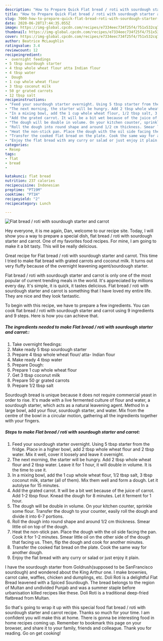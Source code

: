 ```yaml
---
description: "How to Prepare Quick Flat bread / roti with sourdough starter and carrot"
title: "How to Prepare Quick Flat bread / roti with sourdough starter and carrot"
slug: 7000-how-to-prepare-quick-flat-bread-roti-with-sourdough-starter-and-carrot
date: 2020-06-28T17:44:35.055Z
image: https://img-global.cpcdn.com/recipes/e7334eec734f25f4/751x532cq70/flat-bread-roti-with-sourdough-starter-and-carrot-recipe-main-photo.jpg
thumbnail: https://img-global.cpcdn.com/recipes/e7334eec734f25f4/751x532cq70/flat-bread-roti-with-sourdough-starter-and-carrot-recipe-main-photo.jpg
cover: https://img-global.cpcdn.com/recipes/e7334eec734f25f4/751x532cq70/flat-bread-roti-with-sourdough-starter-and-carrot-recipe-main-photo.jpg
author: Beatrice McLaughlin
ratingvalue: 3.4
reviewcount: 12
recipeingredient:
-  overnight feedings
- 5 tbsp sourdough starter
- 4 tbsp whole wheat flour atta Indian flour
- 4 tbsp water
-  Dough
- 1 cup whole wheat flour
- 3 tbsp coconut milk
- 50 gr grated carrots
- 12 tbsp salt
recipeinstructions:
- "Feed your sourdough starter overnight. Using 5 tbsp starter from the fridge. Place in a higher bowl, add 2 tbsp whole wheat flour and 2 tbsp water. Mix it well, cover it loosely and leave it overnight."
- "The next morning, the starter will be hungry. Add 2 tbsp whole wheat flour and 2 tbsp water. Leave it for 1 hour, it will double in volume. It is the time to use it."
- "In a mixing bowl, add the 1 cup whole wheat flour, 1/2 tbsp salt, 3 tbsp coconut milk, starter (all of them). Mix them well and form a dough. Let it autolyse for 15 minutes."
- "Add the grated carrot. It will be a bit wet because of the juice of carrot. Add 1-2 tbsp flour. Knead the dough for 8 minutes. Let it ferment for 1 hour."
- "The dough will be double in volume. On your kitchen counter, sprinkle some flour. Transfer the dough to your counter, easily roll the dough and divide it into 6-7 portions."
- "Roll the dough into round shape and around 1/2 cm thickness. Smear little oil on top of the dough."
- "Heat the non-stick pan. Place the dough with the oil side facing the pan. Cook it for 1-2 minutes. Smear little oil on the other side of the dough that facing us. Then, flip the dough and cook for another minutes."
- "Transfer the cooked flat bread on the plate. Cook the same way for another dough."
- "Enjoy the flat bread with any curry or salad or just enjoy it plain."
categories:
- Resep
tags:
- flat
- bread
- 

katakunci: flat bread 
nutrition: 237 calories
recipecuisine: Indonesian
preptime: "PT19M"
cooktime: "PT1H"
recipeyield: "2"
recipecategory: Lunch

---
```



![Flat bread / roti with sourdough starter and carrot](https://img-global.cpcdn.com/recipes/e7334eec734f25f4/751x532cq70/flat-bread-roti-with-sourdough-starter-and-carrot-recipe-main-photo.jpg)

Hey everyone, it is me again, Dan, welcome to our recipe site. Today, I will show you a way to prepare a special dish, flat bread / roti with sourdough starter and carrot. One of my favorites food recipes. For mine, I am going to make it a bit tasty. This will be really delicious.

Great recipe for Flat bread / roti with sourdough starter and carrot. This time I tried to make flat bread with grated carrots and coconut milk. It turns out very fluffy because of the overnight leavening agent/sourdough starter.

Flat bread / roti with sourdough starter and carrot is only one of the most popular of current trending meals in the world. It's appreciated by millions every day. It's simple, it is quick, it tastes delicious. Flat bread / roti with sourdough starter and carrot is something that I have loved my entire life. They are nice and they look fantastic.


To begin with this recipe, we have to prepare a few ingredients. You can cook flat bread / roti with sourdough starter and carrot using 9 ingredients and 9 steps. Here is how you can achieve that.

##### The ingredients needed to make Flat bread / roti with sourdough starter and carrot::

1. Take  overnight feedings:
1. Make ready 5 tbsp sourdough starter
1. Prepare 4 tbsp whole wheat flour/ atta- Indian flour
1. Make ready 4 tbsp water
1. Prepare  Dough:
1. Prepare 1 cup whole wheat flour
1. Get 3 tbsp coconut milk
1. Prepare 50 gr grated carrots
1. Prepare 1/2 tbsp salt


Sourdough bread is unique because it does not require commercial yeast in order to rise. It&#39;s made with a live fermented culture of flour and water, a sourdough starter, which acts as a natural leavening agent. Method In a large bowl, add your flour, sourdough starter, and water. Mix from the centre of the bowl in a circular motion, gathering all the ingredients together with your fingers. 

##### Steps to make Flat bread / roti with sourdough starter and carrot:

1. Feed your sourdough starter overnight. Using 5 tbsp starter from the fridge. Place in a higher bowl, add 2 tbsp whole wheat flour and 2 tbsp water. Mix it well, cover it loosely and leave it overnight.
1. The next morning, the starter will be hungry. Add 2 tbsp whole wheat flour and 2 tbsp water. Leave it for 1 hour, it will double in volume. It is the time to use it.
1. In a mixing bowl, add the 1 cup whole wheat flour, 1/2 tbsp salt, 3 tbsp coconut milk, starter (all of them). Mix them well and form a dough. Let it autolyse for 15 minutes.
1. Add the grated carrot. It will be a bit wet because of the juice of carrot. Add 1-2 tbsp flour. Knead the dough for 8 minutes. Let it ferment for 1 hour.
1. The dough will be double in volume. On your kitchen counter, sprinkle some flour. Transfer the dough to your counter, easily roll the dough and divide it into 6-7 portions.
1. Roll the dough into round shape and around 1/2 cm thickness. Smear little oil on top of the dough.
1. Heat the non-stick pan. Place the dough with the oil side facing the pan. Cook it for 1-2 minutes. Smear little oil on the other side of the dough that facing us. Then, flip the dough and cook for another minutes.
1. Transfer the cooked flat bread on the plate. Cook the same way for another dough.
1. Enjoy the flat bread with any curry or salad or just enjoy it plain.


I have the sourdough starter from Goldrush(supposed to be SanFrancisco sourdough) and wondered about the King Arthur one. I make brownies, carrot cake, waffles, chicken and dumplings, etc. Doli Roti is a delightful Flat Bread leavened with a Spiced Sourdough. The bread belongs to the region of Multan and undivided Punjab and was a summer staple before urbanisation killed recipes like these. Doli Roti is a traditional deep-fried flatbread from Multan. 

So that's going to wrap it up with this special food flat bread / roti with sourdough starter and carrot recipe. Thanks so much for your time. I am confident you will make this at home. There is gonna be interesting food in home recipes coming up. Remember to bookmark this page on your browser, and share it to your family, friends and colleague. Thank you for reading. Go on get cooking!
